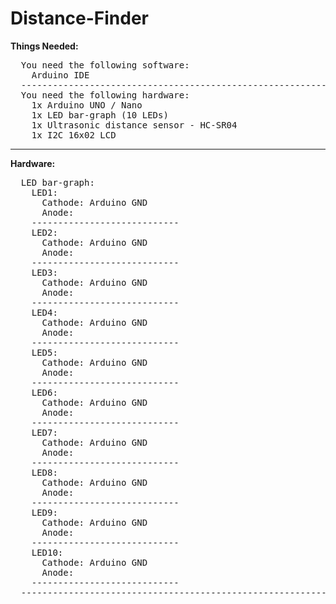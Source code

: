 # Distance-Finder

**Things Needed:**
<pre>
  You need the following software:
    Arduino IDE
  --------------------------------------------------------------------------------------------------
  You need the following hardware:
    1x Arduino UNO / Nano
    1x LED bar-graph (10 LEDs)
    1x Ultrasonic distance sensor - HC-SR04
    1x I2C 16x02 LCD
</pre>
__________________________________________________________________________________________________

**Hardware:**
<pre>
  LED bar-graph:
    LED1:
      Cathode: Arduino GND
      Anode:
    ----------------------------
    LED2:
      Cathode: Arduino GND
      Anode:
    ----------------------------
    LED3:
      Cathode: Arduino GND
      Anode:
    ----------------------------
    LED4:
      Cathode: Arduino GND
      Anode:
    ----------------------------
    LED5:
      Cathode: Arduino GND
      Anode:
    ----------------------------
    LED6:
      Cathode: Arduino GND
      Anode:
    ----------------------------
    LED7:
      Cathode: Arduino GND
      Anode:
    ----------------------------
    LED8:
      Cathode: Arduino GND
      Anode:
    ----------------------------
    LED9:
      Cathode: Arduino GND
      Anode:
    ----------------------------
    LED10:
      Cathode: Arduino GND
      Anode:
    ----------------------------
  --------------------------------------------------------------------------------------------------
</pre>
